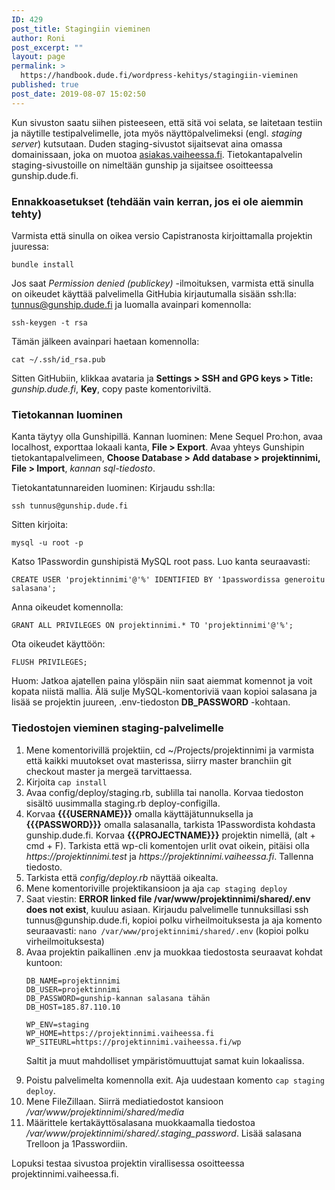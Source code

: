 ```yaml
---
ID: 429
post_title: Stagingiin vieminen
author: Roni
post_excerpt: ""
layout: page
permalink: >
  https://handbook.dude.fi/wordpress-kehitys/stagingiin-vieminen
published: true
post_date: 2019-08-07 15:02:50
---
```

Kun sivuston saatu siihen pisteeseen, että sitä voi selata, se laitetaan testiin ja näytille testipalvelimelle, jota myös näyttöpalvelimeksi (engl. <i>staging server</i>) kutsutaan. Duden staging-sivustot sijaitsevat aina omassa domainissaan, joka on muotoa <a href="https://asiakas.vaiheessa.fi">asiakas.vaiheessa.fi</a>. Tietokantapalvelin staging-sivustoille on nimeltään gunship ja sijaitsee osoitteessa gunship.dude.fi.

<h3>Ennakkoasetukset (tehdään vain kerran, jos ei ole aiemmin tehty)</h3>

Varmista että sinulla on oikea versio Capistranosta kirjoittamalla projektin juuressa:

<pre class="language-bash"><code>bundle install</code></pre>

Jos saat <i>Permission denied (publickey)</i> -ilmoituksen, varmista että sinulla on oikeudet käyttää palvelimella GitHubia kirjautumalla sisään ssh:lla: tunnus@gunship.dude.fi ja luomalla avainpari komennolla:

<pre class="language-bash"><code>ssh-keygen -t rsa</code></pre>

Tämän jälkeen avainpari haetaan komennolla:

<pre class="language-bash"><code>cat ~/.ssh/id_rsa.pub</code></pre>

Sitten GitHubiin, klikkaa avataria ja <b>Settings > SSH and GPG keys > Title:</b> <i>gunship.dude.fi</i>, <b>Key</b>, copy paste komentoriviltä.

<h3>Tietokannan luominen</h3>

Kanta täytyy olla Gunshipillä. Kannan luominen: Mene Sequel Pro:hon, avaa localhost, exporttaa lokaali kanta, <b>File > Export</b>. Avaa yhteys Gunshipin tietokantapalvelimeen, <b>Choose Database > Add database > projektinnimi, File > Import</b>, <i>kannan sql-tiedosto</i>.

Tietokantatunnareiden luominen: Kirjaudu ssh:lla:

<pre class="language-bash"><code>ssh tunnus@gunship.dude.fi</code></pre>

Sitten kirjoita:

<pre class="language-bash"><code>mysql -u root -p</code></pre>

Katso 1Passwordin gunshipistä MySQL root pass. Luo kanta seuraavasti:

<pre class="language-bash"><code>CREATE USER 'projektinnimi'@'%' IDENTIFIED BY '1passwordissa generoitu salasana';</code></pre>

Anna oikeudet komennolla:

<pre class="language-bash"><code>GRANT ALL PRIVILEGES ON projektinnimi.* TO 'projektinnimi'@'%';</code></pre>

Ota oikeudet käyttöön:

<pre class="language-bash"><code>FLUSH PRIVILEGES;</code></pre>

Huom: Jatkoa ajatellen paina ylöspäin niin saat aiemmat komennot ja voit kopata niistä mallia. Älä sulje MySQL-komentoriviä vaan kopioi salasana ja lisää se projektin juureen, .env-tiedoston <b>DB_PASSWORD</b> -kohtaan.

<h3>Tiedostojen vieminen staging-palvelimelle</h3>

<ol>
<li>Mene komentorivillä projektiin, cd ~/Projects/projektinnimi ja varmista että kaikki muutokset ovat masterissa, siirry master branchiin git checkout master ja mergeä tarvittaessa.</li>
<li>Kirjoita <code>cap install</code></li>
<li>Avaa config/deploy/staging.rb, sublilla tai nanolla. Korvaa tiedoston sisältö uusimmalla staging.rb deploy-configilla.</li>
<li>Korvaa <b>{{{USERNAME}}}</b> omalla käyttäjätunnuksella ja <b>{{{PASSWORD}}}</b> omalla salasanalla, tarkista 1Passwordista kohdasta gunship.dude.fi. Korvaa <b>{{{PROJECTNAME}}}</b> projektin nimellä, (alt + cmd + F). Tarkista että wp-cli komentojen urlit ovat oikein, pitäisi olla <i>https://projektinnimi.test</i> ja <i>https://projektinnimi.vaiheessa.fi</i>. Tallenna tiedosto.</li>
<li>Tarkista että <i>config/deploy.rb</i> näyttää oikealta.</li>
<li>Mene komentoriville projektikansioon ja aja <code>cap staging deploy</code></li>
<li>Saat viestin: <b>ERROR linked file /var/www/projektinnimi/shared/.env does not exist</b>, kuuluu asiaan. Kirjaudu palvelimelle tunnuksillasi ssh tunnus@gunship.dude.fi, kopioi polku virheilmoituksesta ja aja komento seuraavasti: <code>nano /var/www/projektinnimi/shared/.env</code> (kopioi polku virheilmoituksesta)</li>
<li>Avaa projektin paikallinen .env ja muokkaa tiedostosta seuraavat kohdat kuntoon:

<pre class="language-bash"><code>DB_NAME=projektinnimi
DB_USER=projektinnimi
DB_PASSWORD=gunship-kannan salasana tähän
DB_HOST=185.87.110.10

WP_ENV=staging
WP_HOME=https://projektinnimi.vaiheessa.fi
WP_SITEURL=https://projektinnimi.vaiheessa.fi/wp
</code></pre>

Saltit ja muut mahdolliset ympäristömuuttujat samat kuin lokaalissa.</li>
<li>Poistu palvelimelta komennolla exit. Aja uudestaan komento <code>cap staging deploy</code>.</li>
<li>Mene FileZillaan. Siirrä mediatiedostot kansioon <i>/var/www/projektinnimi/shared/media</i></li>
<li>Määrittele kertakäyttösalasana muokkaamalla tiedostoa <i>/var/www/projektinnimi/shared/.staging_password</i>. Lisää salasana Trelloon ja 1Passwordiin.</li>
</ol>

Lopuksi testaa sivustoa projektin virallisessa osoitteessa projektinnimi.vaiheessa.fi.
